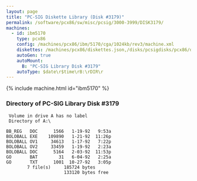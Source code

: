 ```yaml
---
layout: page
title: "PC-SIG Diskette Library (Disk #3179)"
permalink: /software/pcx86/sw/misc/pcsig/3000-3999/DISK3179/
machines:
  - id: ibm5170
    type: pcx86
    config: /machines/pcx86/ibm/5170/cga/1024kb/rev3/machine.xml
    diskettes: /machines/pcx86/diskettes.json,/disks/pcsigdisks/pcx86/diskettes.json
    autoGen: true
    autoMount:
      B: "PC-SIG Library Disk #3179"
    autoType: $date\r$time\rB:\rDIR\r
---
```


{% include machine.html id="ibm5170" %}

### Directory of PC-SIG Library Disk #3179

     Volume in drive A has no label
     Directory of A:\

    BB_REG   DOC      1566   1-19-92   9:53a
    BOLOBALL EXE    109890   1-21-92  11:26p
    BOLOBALL OV1     34613   1-17-92   7:22p
    BOLOBALL OV2     33459   1-19-92   2:23a
    BOLOBALL DOC      5164   2-03-92  11:53p
    GO       BAT        31   6-04-92   2:25a
    GO       TXT      1001  10-27-92   3:05p
            7 file(s)     185724 bytes
                          133120 bytes free
